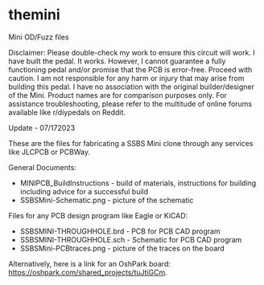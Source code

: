 # themini
Mini OD/Fuzz files

Disclaimer: Please double-check my work to ensure this circuit will work. I have built the pedal. It works. However, I cannot guarantee a fully functioning pedal and/or promise that the PCB is error-free. Proceed with caution. I am not responsible for any harm or injury that may arise from building this pedal. I have no association with the original builder/designer of the Mini. Product names are for comparison purposes only. For assistance troubleshooting, please refer to the multitude of online forums available like r/diypedals on Reddit.

Update - 07/172023

These are the files for fabricating a SSBS Mini clone through any services like JLCPCB or PCBWay.

General Documents:
- MINIPCB_BuildInstructions - build of materials, instructions for building including advice for a successful build
- SSBSMini-Schematic.png - picture of the schematic

Files for any PCB design program like Eagle or KiCAD:
- SSBSMINI-THROUGHHOLE.brd - PCB for PCB CAD program
- SSBSMINI-THROUGHHOLE.sch - Schematic for PCB CAD program
- SSBSMini-PCBtraces.png - picture of the traces on the board

Alternatively, here is a link for an OshPark board: https://oshpark.com/shared_projects/tuJtiGCm. 
